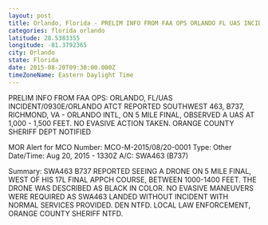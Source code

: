 ```yaml
---
layout: post
title: Orlando, Florida - PRELIM INFO FROM FAA OPS ORLANDO FL UAS INCIDENT 0930E ORLANDO ATCT REPORTED SOUTHWEST 463
categories: florida orlando
latitude: 28.5383355
longitude: -81.3792365
city: Orlando
state: Florida
date: 2015-08-20T09:30:00.000Z
timeZoneName: Eastern Daylight Time
---
```


PRELIM INFO FROM FAA OPS: ORLANDO, FL/UAS INCIDENT/0930E/ORLANDO ATCT REPORTED SOUTHWEST 463, B737, RICHMOND, VA - ORLANDO INTL, ON 5 MILE FINAL, OBSERVED A UAS AT 1,000 - 1,500 FEET. NO EVASIVE ACTION TAKEN. ORANGE COUNTY SHERIFF DEPT NOTIFIED 


MOR Alert for MCO
Number: MCO-M-2015/08/20-0001
Type: Other
Date/Time: Aug 20, 2015 - 1330Z
A/C: SWA463 (B737)

Summary: SWA463 B737 REPORTED SEEING A DRONE ON 5 MILE FINAL, WEST OF HIS 17L FINAL APPCH COURSE, BETWEEN 1000-1400 FEET. THE DRONE WAS DESCRIBED AS BLACK IN COLOR. NO EVASIVE MANEUVERS WERE REQUIRED AS SWA463 LANDED WITHOUT INCIDENT WITH NORMAL SERVICES PROVIDED. DEN NTFD. LOCAL LAW ENFORCEMENT, ORANGE COUNTY SHERIFF NTFD.